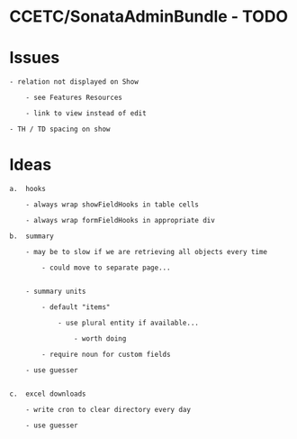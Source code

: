CCETC/SonataAdminBundle - TODO
=========================================

Issues
=============================
	
	- relation not displayed on Show 
		
		- see Features Resources
		
		- link to view instead of edit
		
	- TH / TD spacing on show


Ideas
=========================================

	a.	hooks

		- always wrap showFieldHooks in table cells
		
		- always wrap formFieldHooks in appropriate div

	b.	summary
	
		- may be to slow if we are retrieving all objects every time
		
			- could move to separate page...


		- summary units
		
			- default "items"

				- use plural entity if available...
				
					- worth doing
			
			- require noun for custom fields
			
		- use guesser


	c.	excel downloads
	
		- write cron to clear directory every day

		- use guesser